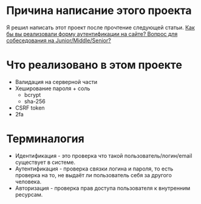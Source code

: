 # Причина написание этого проекта 
Я решил написать этот проект после прочтение следующей статьи. [Как бы вы реализовали форму аутентификации на сайте? Вопрос для собеседования на Junior/Middle/Senior?](https://habr.com/ru/post/668104/)

# Что реализовано в этом проекте
- Валидация на серверной части
- Хеширование пароля + соль
  - bcrypt
  - sha-256
- CSRF token
- 2fa

# Терминалогия
- Идентификация - это проверка что такой пользователь/логин/email существует в системе.
- Аутентификация - проверка связки логина и пароля, то есть проверка на то, не выдаёт ли пользователь себя за другого человека.
- Авторизация - проверка прав доступа пользователя к внутренним ресурсам.